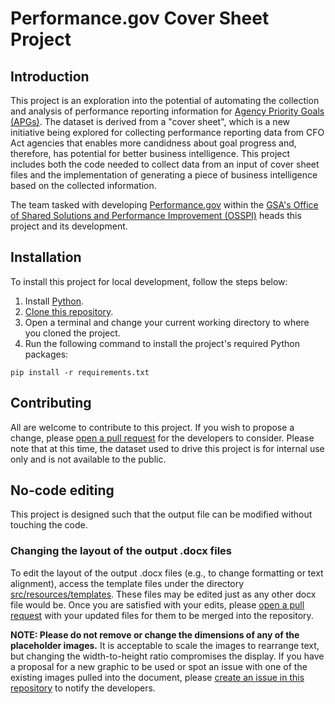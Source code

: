 # Performance.gov Cover Sheet Project

## Introduction 

This project is an exploration into the potential of automating the collection and analysis of performance reporting information for [Agency Priority Goals (APGs)](https://trumpadministration.archives.performance.gov/about/APG_about.html#:~:text=Agency%20Priority%20Goals%20(APGs)%20are,drive%20significant%20progress%20and%20change.). The dataset is derived from a "cover sheet", which is a new initiative being explored for collecting performance reporting data from CFO Act agencies that enables more candidness about goal progress and, therefore, has potential for better business intelligence. This project includes both the code needed to collect data from an input of cover sheet files and the implementation of generating a piece of business intelligence based on the collected information. 

The team tasked with developing [Performance.gov](https://www.performance.gov/) within the [GSA's Office of Shared Solutions and Performance Improvement (OSSPI)](https://www.gsa.gov/governmentwide-initiatives/shared-solutions-and-performance-improvement) heads this project and its development.

## Installation

To install this project for local development, follow the steps below:

1. Install [Python](https://www.python.org/downloads/).
2. [Clone this repository](https://docs.github.com/en/github/creating-cloning-and-archiving-repositories/cloning-a-repository-from-github/cloning-a-repository#cloning-a-repository).
3. Open a terminal and change your current working directory to where you cloned the project.
4. Run the following command to install the project's required Python packages:
```
pip install -r requirements.txt
```

## Contributing 

All are welcome to contribute to this project. If you wish to propose a change, please [open a pull request](https://docs.github.com/en/github/collaborating-with-pull-requests/proposing-changes-to-your-work-with-pull-requests/creating-a-pull-request) for the developers to consider. Please note that at this time, the dataset used to drive this project is for internal use only and is not available to the public.

## No-code editing

This project is designed such that the output file can be modified without touching the code.

### Changing the layout of the output .docx files

To edit the layout of the output .docx files (e.g., to change formatting or text alignment), access the template files under the directory [src/resources/templates](https://github.com/jasondamico/pgov-cover-sheet-reader/tree/jasondamico/update-readme/src/resources/templates). These files may be edited just as any other docx file would be. Once you are satisfied with your edits, please [open a pull request](https://docs.github.com/en/github/collaborating-with-pull-requests/proposing-changes-to-your-work-with-pull-requests/creating-a-pull-request) with your updated files for them to be merged into the repository.

**NOTE: Please do not remove or change the dimensions of any of the placeholder images.** It is acceptable to scale the images to rearrange text, but changing the width-to-height ratio compromises the display. If you have a proposal for a new graphic to be used or spot an issue with one of the existing images pulled into the document, please [create an issue in this repository](https://docs.github.com/en/issues/tracking-your-work-with-issues/creating-an-issue) to notify the developers.
